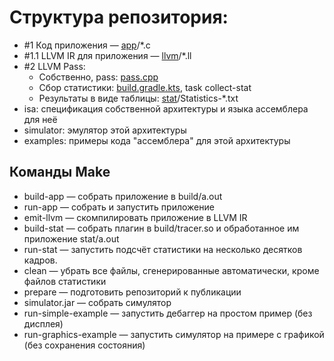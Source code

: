 # Структура репозитория:

- #1 Код приложения — [app](app)/*.c
- #1.1 LLVM IR для приложения — [llvm](llvm)/*.ll
- #2 LLVM Pass:
  - Собственно, pass: [pass.cpp](stat/pass.cpp)
  - Сбор статистики: [build.gradle.kts](build.gradle.kts), task collect-stat
  - Результаты в виде таблицы: [stat](stat)/Statistics-*.txt
- isa: спецификация собственной архитектуры и языка ассемблера для неё
- simulator: эмулятор этой архитектуры
- examples: примеры кода "ассемблера" для этой архитектуры

## Команды Make
 - build-app — собрать приложение в build/a.out
 - run-app — собрать и запустить приложение
 - emit-llvm — скомпилировать приложение в LLVM IR
 - build-stat — собрать плагин в build/tracer.so и обработанное им приложение stat/a.out
 - run-stat — запустить подсчёт статистики на несколько десятков кадров. 
 - clean — убрать все файлы, сгенерированные автоматически, кроме файлов статистики
 - prepare — подготовить репозиторий к публикации
 - simulator.jar — собрать симулятор
 - run-simple-example — запустить дебаггер на простом пример (без дисплея)
 - run-graphics-example — запустить симулятор на примере с графикой (без сохранения состояния)
